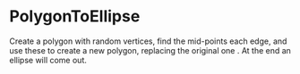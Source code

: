 PolygonToEllipse
================

Create a polygon with random vertices, find the mid-points each edge, and use these to create a new polygon, replacing the original one . At the end an ellipse will come out.
